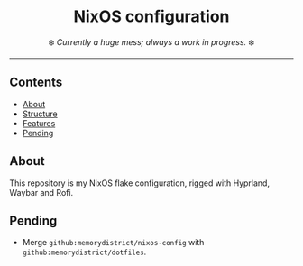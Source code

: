 <h1 align="center">
    NixOS configuration
</h1>

<p align="center">
    ❄️  <i>Currently a huge mess; always a work in progress.</i>  ❄️
</p>

---

## Contents
- [About](#about)
- [Structure](#structure)
- [Features](#features)
- [Pending](#pending)

## About
This repository is my NixOS flake configuration, rigged with Hyprland, Waybar and Rofi.

## Pending
- Merge `github:memorydistrict/nixos-config` with `github:memorydistrict/dotfiles`.
